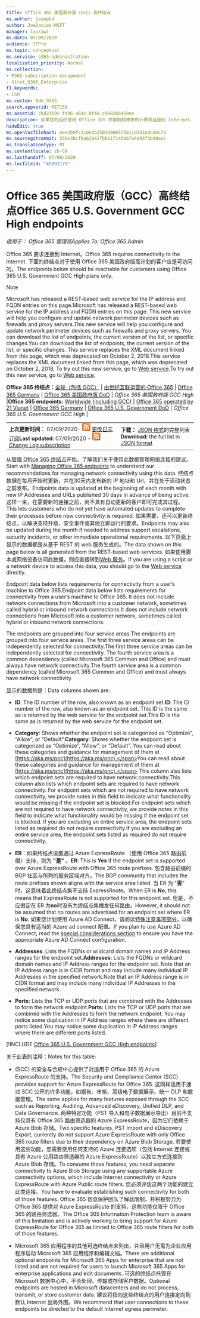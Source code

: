```yaml
---
title: Office 365 美国政府版（GCC）高终结点
ms.author: josephd
author: JoeDavies-MSFT
manager: laurawi
ms.date: 07/09/2020
audience: ITPro
ms.topic: conceptual
ms.service: o365-administration
localization_priority: Normal
ms.collection:
- M365-subscription-management
- Strat_O365_Enterprise
f1.keywords:
- CSH
ms.custom: Adm_O365
search.appverid: MET150
ms.assetid: cbd2369c-fd96-464c-bf48-c99826b459ee
description: 如果您的组织使用 Office 365 并限制网络中的计算机连接到 Internet，则在下面将找到您应在出站允许列表中包含的终结点 (Fqdn、端口、Url、IPv4 和 IPv6 地址范围) ，以确保您的计算机可以成功使用 Office 365。
hideEdit: true
ms.openlocfilehash: eee2b9fc3c0e1b25843806573811d333adcdec7a
ms.sourcegitcommit: 338e3bcf0a62842fbbb17145b67a4a93f3b90aac
ms.translationtype: MT
ms.contentlocale: zh-CN
ms.lasthandoff: 07/09/2020
ms.locfileid: "45091179"
---
```

# <a name="office-365-us-government-gcc-high-endpoints"></a><span data-ttu-id="a00ef-103">Office 365 美国政府版（GCC）高终结点</span><span class="sxs-lookup"><span data-stu-id="a00ef-103">Office 365 U.S. Government GCC High endpoints</span></span>

 <span data-ttu-id="a00ef-104">*适用于： Office 365 管理员*</span><span class="sxs-lookup"><span data-stu-id="a00ef-104">*Applies To: Office 365 Admin*</span></span>

<span data-ttu-id="a00ef-105">Office 365 要求连接到 Internet。</span><span class="sxs-lookup"><span data-stu-id="a00ef-105">Office 365 requires connectivity to the Internet.</span></span> <span data-ttu-id="a00ef-106">下面的终结点对于使用 Office 365 美国政府版高计划的客户应是可访问的。</span><span class="sxs-lookup"><span data-stu-id="a00ef-106">The endpoints below should be reachable for customers using Office 365 U.S. Government GCC High plans only.</span></span>
  
> [!NOTE]
> <span data-ttu-id="a00ef-107">Microsoft has released a REST-based web service for the IP address and FQDN entries on this page.</span><span class="sxs-lookup"><span data-stu-id="a00ef-107">Microsoft has released a REST-based web service for the IP address and FQDN entries on this page.</span></span> <span data-ttu-id="a00ef-108">This new service will help you configure and update network perimeter devices such as firewalls and proxy servers.</span><span class="sxs-lookup"><span data-stu-id="a00ef-108">This new service will help you configure and update network perimeter devices such as firewalls and proxy servers.</span></span> <span data-ttu-id="a00ef-109">You can download the list of endpoints, the current version of the list, or specific changes.</span><span class="sxs-lookup"><span data-stu-id="a00ef-109">You can download the list of endpoints, the current version of the list, or specific changes.</span></span> <span data-ttu-id="a00ef-110">This service replaces the XML document linked from this page, which was deprecated on October 2, 2018.</span><span class="sxs-lookup"><span data-stu-id="a00ef-110">This service replaces the XML document linked from this page, which was deprecated on October 2, 2018.</span></span> <span data-ttu-id="a00ef-111">To try out this new service, go to [Web service](office-365-ip-web-service.md).</span><span class="sxs-lookup"><span data-stu-id="a00ef-111">To try out this new service, go to [Web service](office-365-ip-web-service.md).</span></span>
  
 <span data-ttu-id="a00ef-112">**Office 365 终结点：**[全球（包括 GCC）](urls-and-ip-address-ranges.md) | [由世纪互联运营的 Office 365](urls-and-ip-address-ranges-21vianet.md)  | [Office 365 Germany](office-365-germany-endpoints.md)  | [Office 365 美国政府版 DoD](office-365-u-s-government-dod-endpoints.md) | *Office 365 美国政府版 GCC High* |</span><span class="sxs-lookup"><span data-stu-id="a00ef-112">**Office 365 endpoints:** [Worldwide (including GCC)](urls-and-ip-address-ranges.md) | [Office 365 operated by 21 Vianet](urls-and-ip-address-ranges-21vianet.md)  | [Office 365 Germany](office-365-germany-endpoints.md)  | [Office 365 U.S. Government DoD](office-365-u-s-government-dod-endpoints.md) | *Office 365 U.S. Government GCC High* |</span></span>
  
|||
|:-----|:-----|
|<span data-ttu-id="a00ef-113">**上次更新时间：** 07/09/2020- ![ RSS ](media/5dc6bb29-25db-4f44-9580-77c735492c4b.png) [更改日志订阅](https://endpoints.office.com/version/USGOVGCCHigh?allversions=true&format=rss&clientrequestid=b10c5ed1-bad1-445f-b386-b919946339a7)</span><span class="sxs-lookup"><span data-stu-id="a00ef-113">**Last updated:** 07/09/2020 - ![RSS](media/5dc6bb29-25db-4f44-9580-77c735492c4b.png) [Change Log subscription](https://endpoints.office.com/version/USGOVGCCHigh?allversions=true&format=rss&clientrequestid=b10c5ed1-bad1-445f-b386-b919946339a7)</span></span> <br/> |<span data-ttu-id="a00ef-114">**下载：** [JSON 格式](https://endpoints.office.com/endpoints/USGOVGCCHigh?clientrequestid=b10c5ed1-bad1-445f-b386-b919946339a7)的完整列表</span><span class="sxs-lookup"><span data-stu-id="a00ef-114">**Download:** the full list in [JSON format](https://endpoints.office.com/endpoints/USGOVGCCHigh?clientrequestid=b10c5ed1-bad1-445f-b386-b919946339a7)</span></span> <br/> |

 <span data-ttu-id="a00ef-115">从[管理 Office 365 终结点](managing-office-365-endpoints.md)开始，了解我们关于使用此数据管理网络连接的建议。</span><span class="sxs-lookup"><span data-stu-id="a00ef-115">Start with [Managing Office 365 endpoints](managing-office-365-endpoints.md) to understand our recommendations for managing network connectivity using this data.</span></span> <span data-ttu-id="a00ef-116">终结点数据在每月开始时更新，并在30天内发布新的 IP 地址和 Url，并在处于活动状态之前发布。</span><span class="sxs-lookup"><span data-stu-id="a00ef-116">Endpoints data is updated at the beginning of each month with new IP Addresses and URLs published 30 days in advance of being active.</span></span> <span data-ttu-id="a00ef-117">这样一来，在需要新的连接之前，尚不具有自动更新的客户即可完成其过程。</span><span class="sxs-lookup"><span data-stu-id="a00ef-117">This lets customers who do not yet have automated updates to complete their processes before new connectivity is required.</span></span> <span data-ttu-id="a00ef-118">如果需要，还可以更新终结点，以解决支持升级、安全事件或其他立即运行的要求。</span><span class="sxs-lookup"><span data-stu-id="a00ef-118">Endpoints may also be updated during the month if needed to address support escalations, security incidents, or other immediate operational requirements.</span></span> <span data-ttu-id="a00ef-119">以下页面上显示的数据都是从基于 REST 的 web 服务生成的。</span><span class="sxs-lookup"><span data-stu-id="a00ef-119">The data shown on this page below is all generated from the REST-based web services.</span></span> <span data-ttu-id="a00ef-120">如果使用脚本或网络设备访问此数据，则应直接转到[Web 服务](office-365-ip-web-service.md)。</span><span class="sxs-lookup"><span data-stu-id="a00ef-120">If you are using a script or a network device to access this data, you should go to the [Web service](office-365-ip-web-service.md) directly.</span></span>

<span data-ttu-id="a00ef-121">Endpoint data below lists requirements for connectivity from a user’s machine to Office 365.</span><span class="sxs-lookup"><span data-stu-id="a00ef-121">Endpoint data below lists requirements for connectivity from a user’s machine to Office 365.</span></span> <span data-ttu-id="a00ef-122">It does not include network connections from Microsoft into a customer network, sometimes called hybrid or inbound network connections.</span><span class="sxs-lookup"><span data-stu-id="a00ef-122">It does not include network connections from Microsoft into a customer network, sometimes called hybrid or inbound network connections.</span></span>

<span data-ttu-id="a00ef-123">The endpoints are grouped into four service areas.</span><span class="sxs-lookup"><span data-stu-id="a00ef-123">The endpoints are grouped into four service areas.</span></span> <span data-ttu-id="a00ef-124">The first three service areas can be independently selected for connectivity.</span><span class="sxs-lookup"><span data-stu-id="a00ef-124">The first three service areas can be independently selected for connectivity.</span></span> <span data-ttu-id="a00ef-125">The fourth service area is a common dependency (called Microsoft 365 Common and Office) and must always have network connectivity.</span><span class="sxs-lookup"><span data-stu-id="a00ef-125">The fourth service area is a common dependency (called Microsoft 365 Common and Office) and must always have network connectivity.</span></span>

<span data-ttu-id="a00ef-126">显示的数据列是：</span><span class="sxs-lookup"><span data-stu-id="a00ef-126">Data columns shown are:</span></span>

- <span data-ttu-id="a00ef-127">**ID**: The ID number of the row, also known as an endpoint set.</span><span class="sxs-lookup"><span data-stu-id="a00ef-127">**ID**: The ID number of the row, also known as an endpoint set.</span></span> <span data-ttu-id="a00ef-128">This ID is the same as is returned by the web service for the endpoint set.</span><span class="sxs-lookup"><span data-stu-id="a00ef-128">This ID is the same as is returned by the web service for the endpoint set.</span></span>

- <span data-ttu-id="a00ef-129">**Category**: Shows whether the endpoint set is categorized as “Optimize”, “Allow”, or “Default”.</span><span class="sxs-lookup"><span data-stu-id="a00ef-129">**Category**: Shows whether the endpoint set is categorized as “Optimize”, “Allow”, or “Default”.</span></span> <span data-ttu-id="a00ef-130">You can read about these categories and guidance for management of them at [https://aka.ms/pnc](https://aka.ms/pnc).</span><span class="sxs-lookup"><span data-stu-id="a00ef-130">You can read about these categories and guidance for management of them at [https://aka.ms/pnc](https://aka.ms/pnc).</span></span> <span data-ttu-id="a00ef-131">This column also lists which endpoint sets are required to have network connectivity.</span><span class="sxs-lookup"><span data-stu-id="a00ef-131">This column also lists which endpoint sets are required to have network connectivity.</span></span> <span data-ttu-id="a00ef-132">For endpoint sets which are not required to have network connectivity, we provide notes in this field to indicate what functionality would be missing if the endpoint set is blocked.</span><span class="sxs-lookup"><span data-stu-id="a00ef-132">For endpoint sets which are not required to have network connectivity, we provide notes in this field to indicate what functionality would be missing if the endpoint set is blocked.</span></span> <span data-ttu-id="a00ef-133">If you are excluding an entire service area, the endpoint sets listed as required do not require connectivity.</span><span class="sxs-lookup"><span data-stu-id="a00ef-133">If you are excluding an entire service area, the endpoint sets listed as required do not require connectivity.</span></span>

- <span data-ttu-id="a00ef-134">**ER**：如果终结点设置通过 Azure ExpressRoute （使用 Office 365 路由前缀）支持，则为 **"是"** 。</span><span class="sxs-lookup"><span data-stu-id="a00ef-134">**ER**: This is **Yes** if the endpoint set is supported over Azure ExpressRoute with Office 365 route prefixes.</span></span> <span data-ttu-id="a00ef-135">包含路由前缀的 BGP 社区与所列的服务区域对齐。</span><span class="sxs-lookup"><span data-stu-id="a00ef-135">The BGP community that includes the route prefixes shown aligns with the service area listed.</span></span> <span data-ttu-id="a00ef-136">当 ER 为 "**否**" 时，这意味着此终结点集不支持 ExpressRoute。</span><span class="sxs-lookup"><span data-stu-id="a00ef-136">When ER is **No**, this means that ExpressRoute is not supported for this endpoint set.</span></span> <span data-ttu-id="a00ef-137">但是，不应假定在 ER 为**no**时没有为终结点集播发任何路由。</span><span class="sxs-lookup"><span data-stu-id="a00ef-137">However, it should not be assumed that no routes are advertised for an endpoint set where ER is **No**.</span></span> <span data-ttu-id="a00ef-138">如果您计划使用 Azure AD Connect，请阅读[特殊注意事项部分](https://docs.microsoft.com/azure/active-directory/hybrid/reference-connect-instances#microsoft-azure-government)，以确保您具有适当的 Azure ad connect 配置。</span><span class="sxs-lookup"><span data-stu-id="a00ef-138">If you plan to use Azure AD Connect, read the [special considerations section](https://docs.microsoft.com/azure/active-directory/hybrid/reference-connect-instances#microsoft-azure-government) to ensure you have the appropriate Azure AD Connect configuration.</span></span>

- <span data-ttu-id="a00ef-139">**Addresses**: Lists the FQDNs or wildcard domain names and IP Address ranges for the endpoint set.</span><span class="sxs-lookup"><span data-stu-id="a00ef-139">**Addresses**: Lists the FQDNs or wildcard domain names and IP Address ranges for the endpoint set.</span></span> <span data-ttu-id="a00ef-140">Note that an IP Address range is in CIDR format and may include many individual IP Addresses in the specified network.</span><span class="sxs-lookup"><span data-stu-id="a00ef-140">Note that an IP Address range is in CIDR format and may include many individual IP Addresses in the specified network.</span></span>
 
- <span data-ttu-id="a00ef-141">**Ports**: Lists the TCP or UDP ports that are combined with the Addresses to form the network endpoint.</span><span class="sxs-lookup"><span data-stu-id="a00ef-141">**Ports**: Lists the TCP or UDP ports that are combined with the Addresses to form the network endpoint.</span></span> <span data-ttu-id="a00ef-142">You may notice some duplication in IP Address ranges where there are different ports listed.</span><span class="sxs-lookup"><span data-stu-id="a00ef-142">You may notice some duplication in IP Address ranges where there are different ports listed.</span></span>
 
[!INCLUDE [Office 365 U.S. Government GCC High endpoints](./includes/office-365-u.s.-government-gcc-high-endpoints.md)]

<span data-ttu-id="a00ef-143">关于此表的注释：</span><span class="sxs-lookup"><span data-stu-id="a00ef-143">Notes for this table:</span></span>

- <span data-ttu-id="a00ef-144"> (SCC) 的安全与合规中心提供了对适用于 Office 365 的 Azure ExpressRoute 的支持。</span><span class="sxs-lookup"><span data-stu-id="a00ef-144">The Security and Compliance Center (SCC) provides support for Azure ExpressRoute for Office 365.</span></span> <span data-ttu-id="a00ef-145">这同样适用于通过 SCC 公开的许多功能，如报告、审核、高级电子数据展示、统一 DLP 和数据管理。</span><span class="sxs-lookup"><span data-stu-id="a00ef-145">The same applies for many features exposed through the SCC such as Reporting, Auditing, Advanced eDiscovery, Unified DLP, and Data Governance.</span></span> <span data-ttu-id="a00ef-146">两种特定功能（PST 导入和电子数据展示导出）目前不支持仅具有 Office 365 路由筛选器的 Azure ExpressRoute，因为它们依赖于 Azure Blob 存储。</span><span class="sxs-lookup"><span data-stu-id="a00ef-146">Two specific features, PST Import and eDiscovery Export, currently do not support Azure ExpressRoute with only Office 365 route filters due to their dependency on Azure Blob Storage.</span></span> <span data-ttu-id="a00ef-147">若要使用这些功能，您需要使用任何支持的 Azure 连接选项（包括 Internet 连接或具有 Azure 公用路由筛选器的 Azure ExpressRoute）以独立方式连接到 Azure Blob 存储。</span><span class="sxs-lookup"><span data-stu-id="a00ef-147">To consume those features, you need separate connectivity to Azure Blob Storage using any supportable Azure connectivity options, which include Internet connectivity or Azure ExpressRoute with Azure Public route filters.</span></span> <span data-ttu-id="a00ef-148">您必须评估这两个功能的建立此类连接。</span><span class="sxs-lookup"><span data-stu-id="a00ef-148">You have to evaluate establishing such connectivity for both of those features.</span></span> <span data-ttu-id="a00ef-149">Office 365 信息保护团队了解此限制，并积极努力为 Office 365 提供对 Azure ExpressRoute 的支持，这些功能仅限于 Office 365 的路由筛选器。</span><span class="sxs-lookup"><span data-stu-id="a00ef-149">The Office 365 Information Protection team is aware of this limitation and is actively working to bring support for Azure ExpressRoute for Office 365 as limited to Office 365 route filters for both of those features.</span></span>

- <span data-ttu-id="a00ef-150">Microsoft 365 应用程序的其他可选终结点未列出，并且用户无需为企业应用程序启动 Microsoft 365 应用程序和编辑文档。</span><span class="sxs-lookup"><span data-stu-id="a00ef-150">There are additional optional endpoints for Microsoft 365 Apps for enterprise that are not listed and are not required for users to launch Microsoft 365 Apps for enterprise applications and edit documents.</span></span> <span data-ttu-id="a00ef-151">可选的终结点托管在 Microsoft 数据中心中，不会处理、传输或存储客户数据。</span><span class="sxs-lookup"><span data-stu-id="a00ef-151">Optional endpoints are hosted in Microsoft datacenters and do not process, transmit, or store customer data.</span></span> <span data-ttu-id="a00ef-152">建议将指向这些终结点的用户连接定向到默认 Internet 出局外围。</span><span class="sxs-lookup"><span data-stu-id="a00ef-152">We recommend that user connections to these endpoints be directed to the default Internet egress perimeter.</span></span>

